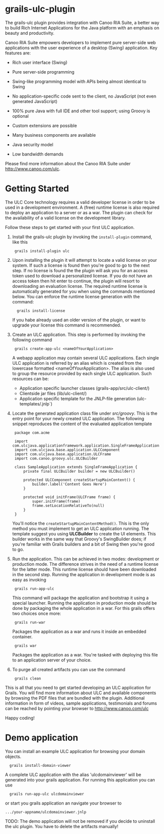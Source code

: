 grails-ulc-plugin
=================

The grails-ulc plugin provides integration with Canoo RIA Suite, a better way to
build Rich Internet Applications for the Java platform with an emphasis on
beauty and productivity.

Canoo RIA Suite empowers developers to implement pure server-side web
applications with the user experience of a desktop (Swing) application.
Key features are:

* Rich user interface (Swing)

* Pure server-side programming

* Swing-like programming model with APIs being almost identical to Swing

* No application-specific code sent to the client, no JavaScript (not even generated JavaScript)

* 100% pure Java with full IDE and other tool support; using Groovy is optional

* Custom extensions are possible

* Many business components are available

* Java security model

* Low bandwidth demands

Please find more information about the Canoo RIA Suite under
<http://www.canoo.com/ulc>.

Getting Started
===============

The ULC Core technology requires a valid developer license in order to be used in a
development environment. A (free) runtime license is also required to deploy an
application to a server or as a war. The plugin can check for the availability
of a valid license on the development library.

Follow these steps to get started with your first ULC application.

1. Install the grails-ulc plugin by invoking the `install-plugin` command, like
   this

        grails install-plugin ulc

2. Upon installing the plugin it will attempt to locate a valid license on your
system. If such a license is found then you're good to go to the next step. If
no license is found the the plugin will ask you for an access token used to
download a personalized license. If you do not have an access token then hit
enter to continue, the plugin will resort to downloading an evaluation license.
The required runtime license is automatically generated for you when using the
commands mentioned below. You can enforce the runtime license generation with the
command:

         grails install-license
         
   If you habe already used an older version of the plugin, or want to upgrade
   your license this command is recommended.


3. Create an ULC application. This step is performed by invoking the following
command

        grails create-app-ulc <nameOfYourApplication>

    A webapp application may contain several ULC applications. Each single 
    ULC application is referred by an alias which is created from the lowercase
    formatted &lt;nameOfYourApplication&gt;.
    The alias is also used to group the resource provided by each single ULC application.
    Such resources can be:
      - Application specific launcher classes (grails-app/src/ulc-client/<alias>)
      - Clientside jar files (lib/ulc-client/<alias>)
      - Application specific template for the JNLP-file generation (ulc-templates/<alias>.jnlp`)

4. Locate the generated application class file under *src/groovy*. This is the
entry point for your newly created ULC application. The following snippet
reproduces the content of the evaluated application template

        package com.acme

        import com.ulcjava.applicationframework.application.SingleFrameApplication
        import com.ulcjava.base.application.ULCComponent
        import com.ulcjava.base.application.ULCFrame
        import com.canoo.groovy.ulc.ULCBuilder

        class SampleApplication extends SingleFrameApplication {
            private final ULCBuilder builder = new ULCBuilder()

            protected ULCComponent createStartupMainContent() {
                builder.label('Content Goes Here')
            }

            protected void initFrame(ULCFrame frame) {
                super.initFrame(frame)
                frame.setLocationRelativeTo(null)
            }
        }


    You'll notice the `createStartupMainContentMethod()`. This is the only method
you must implement to get an ULC application running. The template suggest you
using **ULCBuilder** to create the UI elements. This builder works in the same
way that Groovy's SwingBuilder does; if you're familiar with Grails builders
and a bit of Swing then you're good to go.

5. Run the application. This can be achieved in two modes: development or
production mode. The difference strives in the need of a runtime license for the
latter mode. This runtime license should have been downloaded in the second step.
Running the application in development mode is as easy as invoking

        grails run-app-ulc

    This command will package the application and bootstrap it using a special
launcher. Running the application in production mode should be done by packaging
the whole application in a war. For this grails offers two choices once more:

        grails run-war

    Packages the application as a war and runs it inside an embedded container.

        grails war

    Packages the application as a war. You're tasked with deploying this file to an
application server of your choice.

6. To purge all created artifacts you can use the command

        grails clean


This is all that you need to get started developing an ULC application for Grails.
You will find more information about ULC and available components by browsing
the PDF files that are bundled with the plugin.
Additional information in form of videos, sample applications, testimonials and
forums can be reached by pointing your browser to
<http://www.canoo.com/ulc>

Happy coding!

Demo application
================

You can install an example ULC application for browsing your domain objects.

      grails install-domain-viewer
   
   A complete ULC application with the alias 'ulcdomainviewer' will be generated
   into your grails application. For running this application you can use
   
      grails run-app-ulc ulcdomainviewer
   
   or start you grails application an navigate your browser to 

    .../your-appname/ulcdomainviewer.jnlp

   TODO: The demo application will not be removed if you decide to uninstall the ulc plugin.
   You have to delete the artifacts manually!
